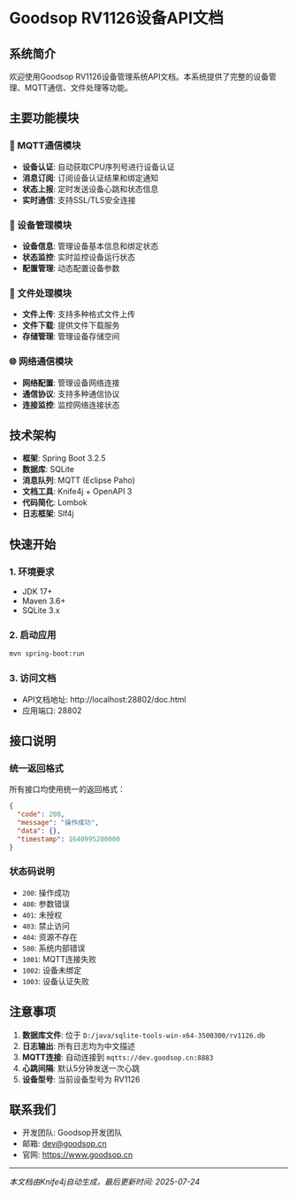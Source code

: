 # Goodsop RV1126设备API文档

## 系统简介

欢迎使用Goodsop RV1126设备管理系统API文档。本系统提供了完整的设备管理、MQTT通信、文件处理等功能。

## 主要功能模块

### 🔌 MQTT通信模块
- **设备认证**: 自动获取CPU序列号进行设备认证
- **消息订阅**: 订阅设备认证结果和绑定通知
- **状态上报**: 定时发送设备心跳和状态信息
- **实时通信**: 支持SSL/TLS安全连接

### 📱 设备管理模块
- **设备信息**: 管理设备基本信息和绑定状态
- **状态监控**: 实时监控设备运行状态
- **配置管理**: 动态配置设备参数

### 📁 文件处理模块
- **文件上传**: 支持多种格式文件上传
- **文件下载**: 提供文件下载服务
- **存储管理**: 管理设备存储空间

### 🌐 网络通信模块
- **网络配置**: 管理设备网络连接
- **通信协议**: 支持多种通信协议
- **连接监控**: 监控网络连接状态

## 技术架构

- **框架**: Spring Boot 3.2.5
- **数据库**: SQLite
- **消息队列**: MQTT (Eclipse Paho)
- **文档工具**: Knife4j + OpenAPI 3
- **代码简化**: Lombok
- **日志框架**: Slf4j

## 快速开始

### 1. 环境要求
- JDK 17+
- Maven 3.6+
- SQLite 3.x

### 2. 启动应用
```bash
mvn spring-boot:run
```

### 3. 访问文档
- API文档地址: http://localhost:28802/doc.html
- 应用端口: 28802

## 接口说明

### 统一返回格式
所有接口均使用统一的返回格式：

```json
{
  "code": 200,
  "message": "操作成功",
  "data": {},
  "timestamp": 1640995200000
}
```

### 状态码说明
- `200`: 操作成功
- `400`: 参数错误
- `401`: 未授权
- `403`: 禁止访问
- `404`: 资源不存在
- `500`: 系统内部错误
- `1001`: MQTT连接失败
- `1002`: 设备未绑定
- `1003`: 设备认证失败

## 注意事项

1. **数据库文件**: 位于 `D:/java/sqlite-tools-win-x64-3500300/rv1126.db`
2. **日志输出**: 所有日志均为中文描述
3. **MQTT连接**: 自动连接到 `mqtts://dev.goodsop.cn:8883`
4. **心跳间隔**: 默认5分钟发送一次心跳
5. **设备型号**: 当前设备型号为 RV1126

## 联系我们

- 开发团队: Goodsop开发团队
- 邮箱: dev@goodsop.cn
- 官网: https://www.goodsop.cn

---

*本文档由Knife4j自动生成，最后更新时间: 2025-07-24*
